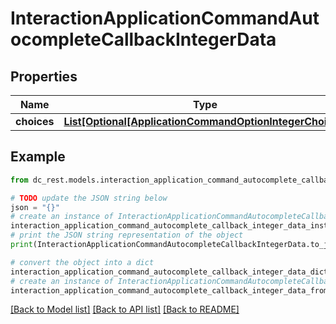 # InteractionApplicationCommandAutocompleteCallbackIntegerData


## Properties

Name | Type | Description | Notes
------------ | ------------- | ------------- | -------------
**choices** | [**List[Optional[ApplicationCommandOptionIntegerChoice]]**](ApplicationCommandOptionIntegerChoice.md) |  | [optional] 

## Example

```python
from dc_rest.models.interaction_application_command_autocomplete_callback_integer_data import InteractionApplicationCommandAutocompleteCallbackIntegerData

# TODO update the JSON string below
json = "{}"
# create an instance of InteractionApplicationCommandAutocompleteCallbackIntegerData from a JSON string
interaction_application_command_autocomplete_callback_integer_data_instance = InteractionApplicationCommandAutocompleteCallbackIntegerData.from_json(json)
# print the JSON string representation of the object
print(InteractionApplicationCommandAutocompleteCallbackIntegerData.to_json())

# convert the object into a dict
interaction_application_command_autocomplete_callback_integer_data_dict = interaction_application_command_autocomplete_callback_integer_data_instance.to_dict()
# create an instance of InteractionApplicationCommandAutocompleteCallbackIntegerData from a dict
interaction_application_command_autocomplete_callback_integer_data_from_dict = InteractionApplicationCommandAutocompleteCallbackIntegerData.from_dict(interaction_application_command_autocomplete_callback_integer_data_dict)
```
[[Back to Model list]](../README.md#documentation-for-models) [[Back to API list]](../README.md#documentation-for-api-endpoints) [[Back to README]](../README.md)


